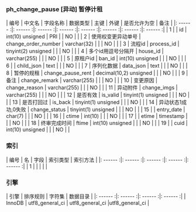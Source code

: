 ### ph_change_pause [异动] 暂停计租
|  编号  |  中文名  |  字段名称  |  数据类型  |  主键  |  外键  |  是否允许为空  |  备注  |
|: ------ :|: ------ :|: ------ :|: ------ :|: ------ :|: ------ :|: ------ :|: ------ :|
| 1 |  | id | int(10) unsigned | PRI |  | NO |  |
| 2 | 使用权变更异动单号 | change_order_number | varchar(32) |  |  | NO |  |
| 3 | 流程id | process_id | tinyint(2) unsigned |  |  | NO |  |
| 4 | 多个id用逗号分隔开 | house_id | varchar(255) |  |  | NO |  |
| 5 | 原租户id | ban_id | int(10) unsigned |  |  | NO |  |
| 6 |  | child_json | text |  |  | NO |  |
| 7 | 序列化数据 | data_json | text |  |  | NO |  |
| 8 | 暂停的规租 | change_pause_rent | decimal(10,2) unsigned |  |  | NO |  |
| 9 | 备注 | change_remark | varchar(255) |  |  | NO |  |
| 10 | 变更原因 | change_reason | varchar(255) |  |  | NO |  |
| 11 | 异动附件 | change_imgs | varchar(255) |  |  | NO |  |
| 12 | 是否有效 | is_valid | tinyint(1) unsigned |  |  | NO |  |
| 13 | 是否打回过 | is_back | tinyint(1) unsigned |  |  | NO |  |
| 14 | 异动状态1成功,0失败 | change_status | tinyint(1) unsigned |  |  | NO |  |
| 15 |  | entry_date | char(7) |  |  | NO |  |
| 16 |  | ctime | int(10) |  |  | NO |  |
| 17 |  | etime | timestamp |  |  | NO |  |
| 18 | 终审完成时间 | ftime | int(10) unsigned |  |  | NO |  |
| 19 |  | cuid | int(10) unsigned |  |  | NO |  |

### 索引

|  编号  |  名  |  字段  |  索引类型  |  索引方法  |
|: ------ :|: ------ :|: ------ :|: ------ :|: ------ :|
|   1 |    |    |    |    |

### 引擎

|  引擎  |  排序规则  |  字符集  |  数据目录  |
|: ------ :|: ------ :|: ------ :|: ------ :|
| InnoDB | utf8_general_ci | utf8_general_ci |utf8_general_ci |
